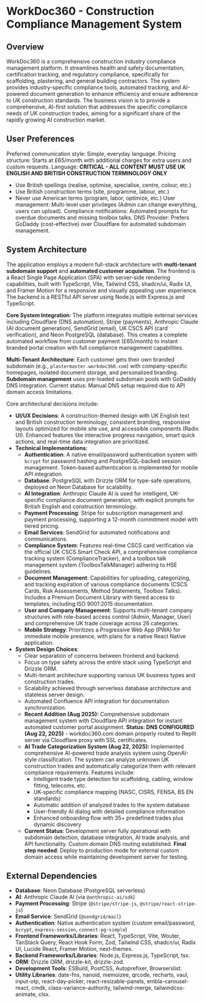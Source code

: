 # WorkDoc360 - Construction Compliance Management System

## Overview
WorkDoc360 is a comprehensive construction industry compliance management platform. It streamlines health and safety documentation, certification tracking, and regulatory compliance, specifically for scaffolding, plastering, and general building contractors. The system provides industry-specific compliance tools, automated tracking, and AI-powered document generation to enhance efficiency and ensure adherence to UK construction standards. The business vision is to provide a comprehensive, AI-first solution that addresses the specific compliance needs of UK construction trades, aiming for a significant share of the rapidly growing AI construction market.

## User Preferences
Preferred communication style: Simple, everyday language.
Pricing structure: Starts at £65/month with additional charges for extra users and custom requests.
Language: **CRITICAL - ALL CONTENT MUST USE UK ENGLISH AND BRITISH CONSTRUCTION TERMINOLOGY ONLY**
- Use British spellings (realise, optimise, specialise, centre, colour, etc.)
- Use British construction terms (site, programme, labour, etc.)
- Never use American terms (program, labor, optimize, etc.)
User management: Multi-level user privileges (Admin can change everything, users can upload).
Compliance notifications: Automated prompts for overdue documents and missing toolbox talks.
DNS Provider: Prefers GoDaddy (cost-effective) over Cloudflare for automated subdomain management.

## System Architecture
The application employs a modern full-stack architecture with **multi-tenant subdomain support** and **automated customer acquisition**. The frontend is a React Single Page Application (SPA) with server-side rendering capabilities, built with TypeScript, Vite, Tailwind CSS, shadcn/ui, Radix UI, and Framer Motion for a responsive and visually appealing user experience. The backend is a RESTful API server using Node.js with Express.js and TypeScript.

**Core System Integration**: The platform integrates multiple external services including Cloudflare (DNS automation), Stripe (payments), Anthropic Claude (AI document generation), SendGrid (email), UK CSCS API (card verification), and Neon PostgreSQL (database). This creates a complete automated workflow from customer payment (£65/month) to instant branded portal creation with full compliance management capabilities.

**Multi-Tenant Architecture**: Each customer gets their own branded subdomain (e.g., `plastermaster.workdoc360.com`) with company-specific homepages, isolated document storage, and personalized branding. **Subdomain management** uses pre-loaded subdomain pools with GoDaddy DNS integration. Current status: Manual DNS setup required due to API domain access limitations.

Core architectural decisions include:
- **UI/UX Decisions**: A construction-themed design with UK English text and British construction terminology, consistent branding, responsive layouts optimized for mobile site use, and accessible components (Radix UI). Enhanced features like interactive progress navigation, smart quick actions, and real-time data integration are prioritized.
- **Technical Implementations**:
    - **Authentication**: A native email/password authentication system with `bcrypt` for password hashing and PostgreSQL-backed session management. Token-based authentication is implemented for mobile API integration.
    - **Database**: PostgreSQL with Drizzle ORM for type-safe operations, deployed on Neon Database for scalability.
    - **AI Integration**: Anthropic Claude AI is used for intelligent, UK-specific compliance document generation, with explicit prompts for British English and construction terminology.
    - **Payment Processing**: Stripe for subscription management and payment processing, supporting a 12-month commitment model with tiered pricing.
    - **Email Services**: SendGrid for automated notifications and communications.
    - **Compliance System**: Features real-time CSCS card verification via the official UK CSCS Smart Check API, a comprehensive compliance tracking system (ComplianceTracker), and a toolbox talk management system (ToolboxTalkManager) adhering to HSE guidelines.
    - **Document Management**: Capabilities for uploading, categorizing, and tracking expiration of various compliance documents (CSCS Cards, Risk Assessments, Method Statements, Toolbox Talks). Includes a Premium Document Library with tiered access to templates, including ISO 9001:2015 documentation.
    - **User and Company Management**: Supports multi-tenant company structures with role-based access control (Admin, Manager, User) and comprehensive UK trade coverage across 26 categories.
    - **Mobile Strategy**: Prioritizes a Progressive Web App (PWA) for immediate mobile presence, with plans for a native React Native application.
- **System Design Choices**:
    - Clear separation of concerns between frontend and backend.
    - Focus on type safety across the entire stack using TypeScript and Drizzle ORM.
    - Multi-tenant architecture supporting various UK business types and construction trades.
    - Scalability achieved through serverless database architecture and stateless server design.
    - Automated Confluence API integration for documentation synchronization.
    - **Recent Addition (Aug 2025):** Comprehensive subdomain management system with Cloudflare API integration for instant automated customer portal assignment. **Status: DNS CONFIGURED (Aug 22, 2025)** - workdoc360.com domain properly routed to Replit server via Cloudflare proxy with SSL certificates.
    - **AI Trade Categorization System (Aug 22, 2025):** Implemented comprehensive AI-powered trade analysis system using OpenAI-style classification. The system can analyze unknown UK construction trades and automatically categorize them with relevant compliance requirements. Features include:
      - Intelligent trade type detection for scaffolding, cabling, window fitting, telecoms, etc.
      - UK-specific compliance mapping (NASC, CISRS, FENSA, BS EN standards)
      - Automatic addition of analyzed trades to the system database
      - User-friendly AI dialog with detailed compliance information
      - Enhanced onboarding flow with 35+ predefined trades plus dynamic discovery
    - **Current Status**: Development server fully operational with subdomain detection, database integration, AI trade analysis, and API functionality. Custom domain DNS routing established. **Final step needed**: Deploy to production mode for external custom domain access while maintaining development server for testing.

## External Dependencies
- **Database**: Neon Database (PostgreSQL serverless)
- **AI**: Anthropic Claude AI (via `@anthropic-ai/sdk`)
- **Payment Processing**: Stripe (`@stripe/stripe-js`, `@stripe/react-stripe-js`)
- **Email Service**: SendGrid (`@sendgrid/mail`)
- **Authentication**: Native authentication system (custom email/password, `bcrypt`, `express-session`, `connect-pg-simple`)
- **Frontend Frameworks/Libraries**: React, TypeScript, Vite, Wouter, TanStack Query, React Hook Form, Zod, Tailwind CSS, shadcn/ui, Radix UI, Lucide React, Framer Motion, next-themes.
- **Backend Frameworks/Libraries**: Node.js, Express.js, TypeScript, tsx.
- **ORM**: Drizzle ORM, drizzle-kit, drizzle-zod.
- **Development Tools**: ESBuild, PostCSS, Autoprefixer, Browserslist.
- **Utility Libraries**: date-fns, nanoid, memoizee, qrcode, recharts, vaul, input-otp, react-day-picker, react-resizable-panels, embla-carousel-react, cmdk, class-variance-authority, tailwind-merge, tailwindcss-animate, clsx.